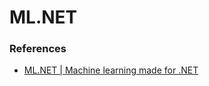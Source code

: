 # ML.NET


### References
- [ML.NET | Machine learning made for .NET](https://dotnet.microsoft.com/en-us/apps/ai/ml-dotnet)
